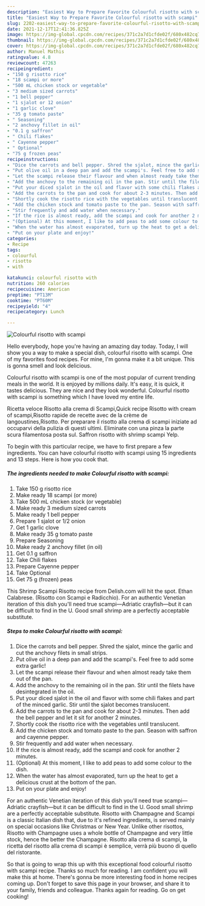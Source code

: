 ```yaml
---
description: "Easiest Way to Prepare Favorite Colourful risotto with scampi"
title: "Easiest Way to Prepare Favorite Colourful risotto with scampi"
slug: 2202-easiest-way-to-prepare-favorite-colourful-risotto-with-scampi
date: 2021-12-17T12:41:36.825Z
image: https://img-global.cpcdn.com/recipes/371c2a7d1cfde02f/680x482cq70/colourful-risotto-with-scampi-recipe-main-photo.jpg
thumbnail: https://img-global.cpcdn.com/recipes/371c2a7d1cfde02f/680x482cq70/colourful-risotto-with-scampi-recipe-main-photo.jpg
cover: https://img-global.cpcdn.com/recipes/371c2a7d1cfde02f/680x482cq70/colourful-risotto-with-scampi-recipe-main-photo.jpg
author: Manuel Mathis
ratingvalue: 4.8
reviewcount: 47263
recipeingredient:
- "150 g risotto rice"
- "18 scampi or more"
- "500 mL chicken stock or vegetable"
- "3 medium sized carrots"
- "1 bell pepper"
- "1 sjalot or 12 onion"
- "1 garlic clove"
- "35 g tomato paste"
- " Seasoning"
- "2 anchovy fillet in oil"
- "0.1 g saffron"
- " Chili flakes"
- " Cayenne pepper"
- " Optional"
- "75 g frozen peas"
recipeinstructions:
- "Dice the carrots and bell pepper. Shred the sjalot, mince the garlic and cut the anchovy filets in small strips."
- "Put olive oil in a deep pan and add the scampi's. Feel free to add some extra garlic!"
- "Let the scampi release their flavour and when almost ready take them out of the pan."
- "Add the anchovy to the remaining oil in the pan. Stir until the filets have desintegrated in the oil."
- "Put your diced sjalot in the oil and flavor with some chili flakes and part of the minced garlic. Stir until the sjalot becomes translucent."
- "Add the carrots to the pan and cook for about 2-3 minutes. Then add the bell pepper and let it sit for another 2 minutes."
- "Shortly cook the risotto rice with the vegetables until translucent."
- "Add the chicken stock and tomato paste to the pan. Season with saffron and cayenne pepper."
- "Stir frequently and add water when necessary."
- "If the rice is almost ready, add the scampi and cook for another 2 minutes."
- "(Optional) At this moment, I like to add peas to add some colour to the dish."
- "When the water has almost evaporated, turn up the heat to get a delicious crust at the bottom of the pan."
- "Put on your plate and enjoy!"
categories:
- Recipe
tags:
- colourful
- risotto
- with

katakunci: colourful risotto with 
nutrition: 260 calories
recipecuisine: American
preptime: "PT13M"
cooktime: "PT60M"
recipeyield: "4"
recipecategory: Lunch

---
```



![Colourful risotto with scampi](https://img-global.cpcdn.com/recipes/371c2a7d1cfde02f/680x482cq70/colourful-risotto-with-scampi-recipe-main-photo.jpg)

Hello everybody, hope you're having an amazing day today. Today, I will show you a way to make a special dish, colourful risotto with scampi. One of my favorites food recipes. For mine, I'm gonna make it a bit unique. This is gonna smell and look delicious.

Colourful risotto with scampi is one of the most popular of current trending meals in the world. It is enjoyed by millions daily. It's easy, it is quick, it tastes delicious. They are nice and they look wonderful. Colourful risotto with scampi is something which I have loved my entire life.

Ricetta veloce Risotto alla crema di Scampi,Quick recipe Risotto with cream of scampi,Risotto rapide de recette avec de la crème de langoustines,Risotto. Per preparare il risotto alla crema di scampi iniziate ad occuparvi della pulizia di questi ultimi. Eliminate con una pinza la parte scura filamentosa posta sul. Saffron risotto with shrimp scampi Yelp.


To begin with this particular recipe, we have to first prepare a few ingredients. You can have colourful risotto with scampi using 15 ingredients and 13 steps. Here is how you cook that.

<!--inarticleads1-->

##### The ingredients needed to make Colourful risotto with scampi:

1. Take 150 g risotto rice
1. Make ready 18 scampi (or more)
1. Take 500 mL chicken stock (or vegetable)
1. Make ready 3 medium sized carrots
1. Make ready 1 bell pepper
1. Prepare 1 sjalot or 1/2 onion
1. Get 1 garlic clove
1. Make ready 35 g tomato paste
1. Prepare  Seasoning
1. Make ready 2 anchovy fillet (in oil)
1. Get 0.1 g saffron
1. Take  Chili flakes
1. Prepare  Cayenne pepper
1. Take  Optional
1. Get 75 g (frozen) peas


This Shrimp Scampi Risotto recipe from Delish.com will hit the spot. Ethan Calabrese. (Risotto con Scampi e Radicchio). For an authentic Venetian iteration of this dish you'll need true scampi—Adriatic crayfish—but it can be difficult to find in the U. Good small shrimp are a perfectly acceptable substitute. 

<!--inarticleads2-->

##### Steps to make Colourful risotto with scampi:

1. Dice the carrots and bell pepper. Shred the sjalot, mince the garlic and cut the anchovy filets in small strips.
1. Put olive oil in a deep pan and add the scampi's. Feel free to add some extra garlic!
1. Let the scampi release their flavour and when almost ready take them out of the pan.
1. Add the anchovy to the remaining oil in the pan. Stir until the filets have desintegrated in the oil.
1. Put your diced sjalot in the oil and flavor with some chili flakes and part of the minced garlic. Stir until the sjalot becomes translucent.
1. Add the carrots to the pan and cook for about 2-3 minutes. Then add the bell pepper and let it sit for another 2 minutes.
1. Shortly cook the risotto rice with the vegetables until translucent.
1. Add the chicken stock and tomato paste to the pan. Season with saffron and cayenne pepper.
1. Stir frequently and add water when necessary.
1. If the rice is almost ready, add the scampi and cook for another 2 minutes.
1. (Optional) At this moment, I like to add peas to add some colour to the dish.
1. When the water has almost evaporated, turn up the heat to get a delicious crust at the bottom of the pan.
1. Put on your plate and enjoy!


For an authentic Venetian iteration of this dish you'll need true scampi—Adriatic crayfish—but it can be difficult to find in the U. Good small shrimp are a perfectly acceptable substitute. Risotto with Champagne and Scampi is a classic Italian dish that, due to it's refined ingredients, is served mainly on special occasions like Christmas or New Year. Unlike other risottos, Risotto with Champagne uses a whole bottle of Champagne and very little stock, hence the better the Champagne. Risotto alla crema di scampi, la ricetta del risotto alla crema di scampi è semplice, verrà più buono di quello del ristorante. 

So that is going to wrap this up with this exceptional food colourful risotto with scampi recipe. Thanks so much for reading. I am confident you will make this at home. There's gonna be more interesting food in home recipes coming up. Don't forget to save this page in your browser, and share it to your family, friends and colleague. Thanks again for reading. Go on get cooking!

